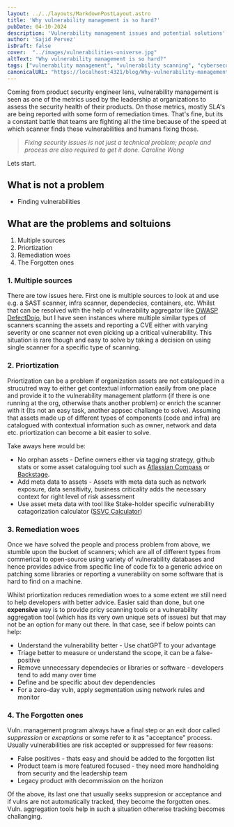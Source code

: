 ```yaml
---
layout: ../../layouts/MarkdownPostLayout.astro
title: 'Why vulnerability management is so hard?'
pubDate: 04-10-2024
description: 'Vulnerability management issues and potential solutions'
author: 'Sajid Pervez'
isDraft: false
cover:  "../images/vulnerabilities-universe.jpg"
altText: "Why vulnerability management is so hard?"
tags: ["vulnerability management", "vulnerability scanning", "cybersecurity", "threat detection","patch management", "vulnerability remediation"]
canonicalURL: "https://localhost:4321/blog/Why-vulnerability-management-is-so-hard"
---
```

Coming from product security engineer lens, vulnerability management is seen as one of the metrics used by the leadership at organizations to assess the security health of their products. On those metrics, mostly SLA's are being reported with some form of remediation times. That's fine, but its a constant battle that teams are fighting all the time because of the speed at which scanner finds these vulnerabilities and humans fixing those.

> *Fixing security issues is not just a technical problem; people and process are also required to get it done. Caroline Wong*

Lets start.
## What is not a problem
* Finding vulnerabilities 

## What are the problems and soltuions
1. Multiple sources
2. Priortization
3. Remediation woes
4. The Forgotten ones

### 1. Multiple sources
There are tow issues here. First one is multiple sources to look at and use e.g. a SAST scanner, infra scanner, dependecies, containers, etc. Whilst that can be resolved with the help of vulnerability aggregator like [OWASP DefectDojo](https://www.defectdojo.org/), but I have seen instances where multiple similar types of scanners scanning the assets and reporting a CVE either with varying severity or one scanner not even picking up a critical vulnerability. This situation is rare though and easy to solve by taking a decision on using single scanner for a specific type of scanning.

### 2. Priortization
Priortization can be a problem if organization assets are not catalogued in a strucutred way to either get contextual information easily from one place and provide it to the vulnerability management platform (if there is one running at the org, otherwise thats another problem) or enrich the scanner with it (Its not an easy task, another appsec challange to solve). Assuming that assets made up of different types of components (code and infra) are catalogued with contextual information such as owner, network and data etc. priortization can become a bit easier to solve.

Take aways here would be:
* No orphan assets - Define owners either via tagging strategy, github stats or some asset cataloguing tool such as [Atlassian Compass](https://www.atlassian.com/software/compass) or [Backstage](https://backstage.io/).
* Add meta data to assets - Assets with meta data such as network exposure, data sensitivity, business criticality adds the necessary context for right level of risk assessment
* Use asset meta data with tool like Stake-holder specific vulnerability catagorization calculator ([SSVC Calculator](https://www.cisa.gov/ssvc-calculator))

### 3. Remediation woes
Once we have solved the people and process problem from above, we stumble upon the bucket of scanners; which are all of different types from commerical to open-source using variety of vulnerability databases and hence provides advice from specific line of code fix to a generic advice on patching some libraries or reporting a vunerability on some software that is hard to find on a machine.

Whilst priortization reduces remediation woes to a some extent we still need to help developers with better advice. Easier said than done, but one **expensive** way is to provide pricy scanning tools or a vulnerability aggregation tool (which has its very own unique sets of issues) but that may not be an option for many out there. In that case, see if below points can help:

* Understand the vulnerability better - Use chatGPT to your advantage
* Triage better to measure or understand the scope, it can be a false-positive
* Remove unnecessary dependecies or libraries or software - developers tend to add many over time
* Define and be specific about dev dependencies
* For a zero-day vuln, apply segmentation using network rules and monitor

### 4. The Forgotten ones
Vuln. management program always have a final step or an exit door called *suppression* or *exceptions* or some refer to it as "acceptance" process. Usually vulnerabilities are risk accepted or suppressed for few reasons:

* False positives - thats easy and should be added to the forgotten list
* Product team is more featured focused - they need more handholding from security and the leadership team
* Legacy product with decommission on the horizon

Of the above, its last one that usually seeks suppresion or acceptance and if vulns are not automatically tracked, they become the forgotten ones. Vuln. aggregation tools help in such a situation otherwise tracking becomes challanging.

